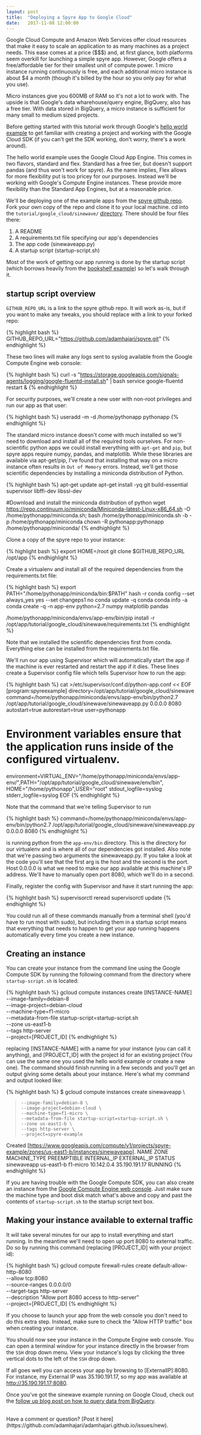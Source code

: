 ```yaml
---
layout: post
title:  "Deploying a Spyre App to Google Cloud"
date:   2017-11-08 12:00:00
---
```


Google Cloud Compute and Amazon Web Services offer cloud resources that make it easy to scale an application to as many machines as a project needs. This ease comes at a price ($$$) and, at first glance, both platforms seem overkill for launching a simple spyre app. However, Google offers a free/affordable tier for their smallest unit of compute power. 1 micro instance running continuously is free, and each additional micro instance is about $4 a month (though it's billed by the hour so you only pay for what you use).

Micro instances give you 600MB of RAM so it's not a lot to work with. The upside is that Google's data wharehouse/query engine, BigQuery, also has a free tier. With data stored in BigQuery, a micro instance is sufficient for many small to medium sized projects.

Before getting started with this tutorial work through Google's [hello world example](https://cloud.google.com/python/getting-started/hello-world#deploy_and_run_hello_world_on_app_engine) to get familiar with creating a project and working with the Google Cloud SDK (if you can't get the SDK working, don't worry, there's a work around). 

The hello world example uses the Google Cloud App Engine. This comes in two flavors, standard and flex. Standard has a free tier, but doesn't support pandas (and thus won't work for spyre). As the name implies, Flex allows for more flexibility put is too pricey for our purposes. Instead we'll be working with Google's Compute Engine instances. These provide more flexibility than the Standard App Engines, but at a reasonable price.

We'll be deploying one of the example apps from the [spyre github repo](https://github.com/adamhajari/spyre/). Fork your own copy of the repo and clone it to your local machine. cd into the `tutorial/google_cloud/sinewave/` [directory](https://github.com/adamhajari/spyre/tree/master/tutorial/google_cloud/sinewave). There should be four files there:

1. A README
2. A requirements.txt file specifying our app's dependencies
3. The app code (sinewaveapp.py)
4. A startup script (startup-script.sh)

Most of the work of getting our app running is done by the startup script (which borrows heavily from the [bookshelf example](https://cloud.google.com/python/tutorials/bookshelf-on-compute-engine)) so let's walk through it.

## startup script overview
`GITHUB_REPO_URL` is a link to the spyre github repo. It will work as-is, but if you want to make any tweaks, you should replace with a link to your forked repo:

{% highlight bash %}
GITHUB_REPO_URL="https://github.com/adamhajari/spyre.git"
{% endhighlight %}

These two lines will make any logs sent to syslog available from the Google Compute Engine web console:

{% highlight bash %}
curl -s "https://storage.googleapis.com/signals-agents/logging/google-fluentd-install.sh" | bash
service google-fluentd restart &
{% endhighlight %}

For security purposes, we'll create a new user with non-root privileges and run our app as that user:

{% highlight bash %}
useradd -m -d /home/pythonapp pythonapp
{% endhighlight %}

The standard micro instance doesn't come with much installed so we'll need to download and install all of the required tools ourselves. For non-scientific python apps we could install everything with `apt-get` and `pip`, but spyre apps require numpy, pandas, and matplotlib. While these libraries are available via apt-get/pip, I've found that installing that way on a micro instance often results in `Out of Memory` errors. Instead, we'll get those scientific dependencies by installing a miniconda distribution of Python.

{% highlight bash %}
apt-get update
apt-get install -yq git build-essential supervisor libffi-dev libssl-dev

#Download and install the miniconda distribution of python
wget https://repo.continuum.io/miniconda/Miniconda-latest-Linux-x86_64.sh -O /home/pythonapp/miniconda.sh;
bash /home/pythonapp/miniconda.sh -b -p /home/pythonapp/miniconda
chown -R pythonapp:pythonapp /home/pythonapp/miniconda/
{% endhighlight %}

Clone a copy of the spyre repo to your instance:

{% highlight bash %}
export HOME=/root
git clone $GITHUB_REPO_URL /opt/app
{% endhighlight %}

Create a virtualenv and install all of the required dependencies from the requirements.txt file:

{% highlight bash %}
export PATH="/home/pythonapp/miniconda/bin:$PATH"
hash -r
conda config --set always_yes yes --set changeps1 no
conda update -q conda
conda info -a
conda create -q -n app-env python=2.7 numpy matplotlib pandas

/home/pythonapp/miniconda/envs/app-env/bin/pip install -r /opt/app/tutorial/google_cloud/sinewave/requirements.txt
{% endhighlight %}

Note that we installed the scientific dependencies first from conda. Everything else can be installed from the requirements.txt file.

We'll run our app using Supervisor which will automatically start the app if the machine is ever restarted and restart the app if it dies. These lines create a Supervisor config file which tells Supervisor how to run the app:

{% highlight bash %}
cat >/etc/supervisor/conf.d/python-app.conf << EOF
[program:spyreexample]
directory=/opt/app/tutorial/google_cloud/sinewave
command=/home/pythonapp/miniconda/envs/app-env/bin/python2.7 /opt/app/tutorial/google_cloud/sinewave/sinewaveapp.py 0.0.0.0 8080
autostart=true
autorestart=true
user=pythonapp
# Environment variables ensure that the application runs inside of the configured virtualenv.
environment=VIRTUAL_ENV="/home/pythonapp/miniconda/envs/app-env/",PATH="/opt/app/tutorial/google_cloud/sinewave/env/bin",\
    HOME="/home/pythonapp",USER="root"
stdout_logfile=syslog
stderr_logfile=syslog
EOF
{% endhighlight %}

Note that the command that we're telling Supervisor to run

{% highlight bash %}
command=/home/pythonapp/miniconda/envs/app-env/bin/python2.7 /opt/app/tutorial/google_cloud/sinewave/sinewaveapp.py 0.0.0.0 8080
{% endhighlight %}

is running python from the `app-env/bin` directory. This is the directory for our virtualenv and is where all of our dependencies got installed. Also note that we're passing two arguments the sinewaveapp.py. If you take a look at the code you'll see that the first arg is the host and the second is the port. Host 0.0.0.0 is what we need to make our app available at this machine's IP address. We'll have to manually open port 8080, which we'll do in a second.

Finally, register the config with Supervisor and have it start running the app:


{% highlight bash %}
supervisorctl reread
supervisorctl update
{% endhighlight %}

You could run all of these commands manually from a terminal shell (you'd have to run most with sudo), but including them in a startup script means that everything that needs to happen to get your app running happens automatically every time you create a new instance.

## Creating an instance

You can create your instance from the command line using the Google Compute SDK by running the following command from the directory where `startup-script.sh` is located:

{% highlight bash %}
gcloud compute instances create [INSTANCE-NAME] \
    --image-family=debian-8 \
    --image-project=debian-cloud \
    --machine-type=f1-micro \
    --metadata-from-file startup-script=startup-script.sh \
    --zone us-east1-b \
    --tags http-server \
    --project=[PROJECT_ID]
{% endhighlight %}

replacing [INSTANCE-NAME] with a name for your instance (you can call it anything), and [PROJECT_ID] with the project id for an existing project (You can use the same one you used the hello world example or create a new one). The command should finish running in a few seconds and you'll get an output giving some details about your instance. Here's what my command and output looked like:

{% highlight bash %}
$ gcloud compute instances create sinewaveapp \
>     --image-family=debian-8 \
>     --image-project=debian-cloud \
>     --machine-type=f1-micro \
>     --metadata-from-file startup-script=startup-script.sh \
>     --zone us-east1-b \
>     --tags http-server \
>     --project=spyre-example
Created [https://www.googleapis.com/compute/v1/projects/spyre-example/zones/us-east1-b/instances/sinewaveapp].
NAME         ZONE        MACHINE_TYPE  PREEMPTIBLE  INTERNAL_IP  EXTERNAL_IP    STATUS
sinewaveapp  us-east1-b  f1-micro                   10.142.0.4   35.190.191.17  RUNNING
{% endhighlight %}

If you are having trouble with the Google Compute SDK, you can also create an instance from the [Google Compute Engine web console](https://console.cloud.google.com/compute/instancesAdd). Just make sure the machine type and boot disk match what's above and copy and past the contents of `startup-script.sh` to the startup script text box.

## Making your instance available to external traffic
It will take several minutes for our app to install everything and start running. In the meantime we'll need to open up port 8080 to external traffic. Do so by running this command (replacing [PROJECT_ID] with your project id):

{% highlight bash %}
gcloud compute firewall-rules create default-allow-http-8080 \
    --allow tcp:8080 \
    --source-ranges 0.0.0.0/0 \
    --target-tags http-server \
    --description "Allow port 8080 access to http-server" \
    --project=[PROJECT_ID]
{% endhighlight %}

If you choose to launch your app from the web console you don't need to do this extra step. Instead, make sure to check the "Allow HTTP traffic" box when creating your instance.


You should now see your instance in the Compute Engine web console. You can open a terminal window for your instance directly in the browser from the `SSH` drop down menu. View your instance's logs by clicking the three vertical dots to the left of the `SSH` drop down.

If all goes well you can access your app by browsing to [ExternalIP]:8080. For instance, my External IP was 35.190.191.17, so my app was available at http://35.190.191.17:8080.


Once you've got the sinewave example running on Google Cloud, check out the [follow up blog post on how to query data from BigQuery](http://adamhajari.github.io/2017/11/09/spyre-and-bigquery.html).

<br>
Have a comment or question? [Post it here](https://github.com/adamhajari/adamhajari.github.io/issues/new).
<br><br>